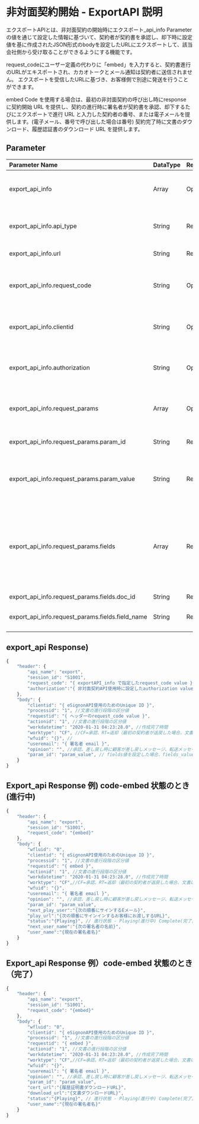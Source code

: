 # 非対面契約開始 - ExportAPI 説明

エクスポートAPIとは、非対面契約の開始時にエクスポート\_api\_info Parameterの値を通じて設定した情報に基づいて、契約者が契約書を承認し、却下時に設定値を基に作成されたJSON形式のbodyを設定したURLにエクスポートして、該当会社側から受け取ることができるようにする機能です。

request\_codeにユーザー定義の代わりに「embed」を入力すると、契約書進行のURLがエキスポートされ、カカオトークとメール通知は契約者に送信されません。 エクスポートを受信したURLに基づき、お客様側で別途に発送を行うことができます。

embed Code を使用する場合は、最初の非対面契約の呼び出し時にresponse に契約開始 URL を提供し、契約の進行時に署名者が契約書を承認、却下するたびにエクスポートで進行 URL と入力した契約者の番号、または電子メールを提供します。\(電子メール、番号で呼び出した場合は番号\) 契約完了時に文書のダウンロード、履歴認証書のダウンロード URL を提供します。

## Parameter 

| **Parameter Name**                         | DataType | Required | **Description** |
| :--- | :--- | :--- | :--- |
| export\_api\_info | Array | Optional | 作成データをエクスポートする時に設定する値 |
| export\_api\_info.api\_type | String | Required | "StartAndEnd"\(始まりと終わりだけ\) or "ALL"\(全て\) |
| export\_api\_info.url | String | Required | 通信を受けるurl |
| export\_api\_info.request\_code | String | Optional | 顧客が定義する任意のvalue or "embed" \(Export APIの説明参照\) |
| export\_api\_info.clientid | String | Optional | esignonから発行されたID\(発行は[お問い合わせ](https://esignon.net/jp/customer/)\) |
| export\_api\_info.authorization | String | Optional | データの受信時にヘッダーauthorizationに設定したいvalue |
| export\_api\_info.request\_params | Array | Optional | 文書の内部に特定の値を受け取りたいときに使用 |
| export\_api\_info.request\_params.param\_id | String | Required | 受信パラメータ名\(ユーザー指定\) |
| export\_api\_info.request\_params.param\_value | String | Required | Params.fieldsで受信する値が文書にない場合に受信する基本value |
| export\_api\_info.request\_params.fields | Array | Required | 書式内部にあるフィールド名を照会し、フィールド名に該当する値が文書に存在する場合、param\_valueの代わりに入るvalue |
| export\_api\_info.request\_params.fields.doc\_id | String | Required | 書式ID |
| export\_api\_info.request\_params.fields.field\_name | String | Required | 値を取得する書式内のフィールド名 |

## export\_api Response\) 

```javascript
{
	"header": {
		"api_name": "export",
		"session_id": "S1001",
		"request_code": "{ exportAPI_info で指定したrequest_code value }",
		"authorization":"{ 非対面契約API使用時に設定したauthorization value }"
	},
	"body": {
		"clientid": "{ eSignonAPI使用のためのUnique ID }",
		"processid": "1", //文書の進行段階の区分値
		"requestid": "{ ヘッダーのrequest_code value }",
		"actionid": "1", //文書の進行段階の区分値
		"workdatetime": "2020-01-31 04:23:28.0", //作成完了時間
		"worktype": "CF", //CF=承認、RT=返却（最初の契約者が返戻した場合、文書はキャンセルされます。）
		"wfuid": "{}", //
		"useremail": "{ 署名者 email }", 
		"opinion": "", //承認、差し戻し時に顧客が差し戻しメッセージ、転送メッセージを使用した場合に出力
		"param_id": "param_value", // fields値を設定した場合、fields_valueをreturn
	}
}
```

## Export\_api Response 例\) code-embed 状態のとき \(進行中\)

```javascript
{
	"header": {
		"api_name": "export",
		"session_id": "S1001",
		"request_code": "{embed}"
	},
	"body": {
		"wfluid": "0",
		"clientid": "{ eSignonAPI使用のためのUnique ID }",
		"processid": "1", //文書の進行段階の区分値
		"requestid": "{ embed }",
		"actionid": "1", //文書の進行段階の区分値
		"workdatetime": "2020-01-31 04:23:28.0", //作成完了時間
		"worktype": "CF",//CF=承認、RT=返却（最初の契約者が返戻した場合、文書はキャンセルされます。）
		"wfuid": "{}",
		"useremail": "{ 署名者 email }", 
		"opinion": "", //承認、差し戻し時に顧客が差し戻しメッセージ、転送メッセージを使用した場合に出力
		"param_id": "param_value",
		"next_play_user":"{次の順番にサインするEメール}",
		"play_url":"{次の順番にサインインするお客様にお渡しするURL}",
		"status":"{Playing}", // 進行状態 - Playing(進行中) Complete(完了)
		"next_user_name":"{次の署名者の名前}",
		"user_name":"{現在の署名者名}"
	}
}
```

## Export\_api Response 例）code-embed 状態のとき（完了）

```javascript
{
	"header": {
		"api_name": "export",
		"session_id": "S1001",
		"request_code": "{embed}"
	},
	"body": {
		"wfluid": "0",
		"clientid": "{ eSignonAPI使用のためのUnique ID }",
		"processid": "1", //文書の進行段階の区分値
		"requestid": "{ embed }",
		"actionid": "1", //文書の進行段階の区分値
		"workdatetime": "2020-01-31 04:23:28.0", //作成完了時間
		"worktype": "CF",//CF=承認、RT=返却（最初の契約者が返戻した場合、文書はキャンセルされます。）
		"wfuid": "{}",
		"useremail": "{ 署名者 email }", 
		"opinion": "", //承認、差し戻し時に顧客が差し戻しメッセージ、転送メッセージを使用した場合に出力
		"param_id": "param_value",
		"cert_url":"{履歴証明書ダウンロードURL}",
		"download_url":"{文書ダウンロードURL}",
		"status":"{Playing}", // 進行状態 - Playing(進行中) Complete(完了)
		"user_name":"{現在の署名者名}"
	}
}
```

